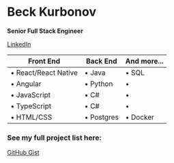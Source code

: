 # Beck Kurbonov
**Senior Full Stack Engineer**

[LinkedIn](https://www.linkedin.com/in/beckkurbonov/)

Front End | Back End | And more...
------------ | ------------- | ------------
• React/React Native | • Java | • SQL
• Angular | • Python | • 
• JavaScript | • C# | • 
• TypeScript | • C# | • 
• HTML/CSS | • Postgres | • Docker

### See my full project list here:
[GitHub Gist](https://github.com/KurbonovO?tab=repositories)
